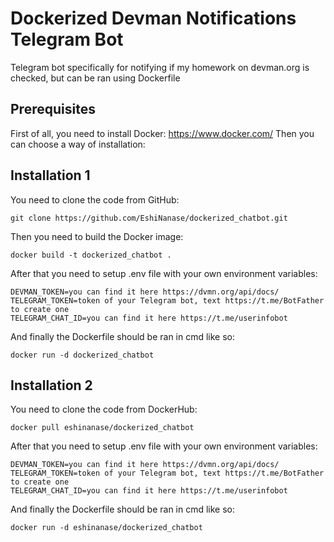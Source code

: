 # Dockerized Devman Notifications Telegram Bot

Telegram bot specifically for notifying if my homework on devman.org is checked, but can be ran using Dockerfile

## Prerequisites

First of all, you need to install Docker: https://www.docker.com/
Then you can choose a way of installation:

## Installation 1

You need to clone the code from GitHub:
```
git clone https://github.com/EshiNanase/dockerized_chatbot.git
```

Then you need to build the Docker image:
```
docker build -t dockerized_chatbot .
```

After that you need to setup .env file with your own environment variables:
```
DEVMAN_TOKEN=you can find it here https://dvmn.org/api/docs/
TELEGRAM_TOKEN=token of your Telegram bot, text https://t.me/BotFather to create one
TELEGRAM_CHAT_ID=you can find it here https://t.me/userinfobot
```

And finally the Dockerfile should be ran in cmd like so:
```
docker run -d dockerized_chatbot
```

## Installation 2

You need to clone the code from DockerHub:
```
docker pull eshinanase/dockerized_chatbot
```

After that you need to setup .env file with your own environment variables:
```
DEVMAN_TOKEN=you can find it here https://dvmn.org/api/docs/
TELEGRAM_TOKEN=token of your Telegram bot, text https://t.me/BotFather to create one
TELEGRAM_CHAT_ID=you can find it here https://t.me/userinfobot
```

And finally the Dockerfile should be ran in cmd like so:
```
docker run -d eshinanase/dockerized_chatbot
```
